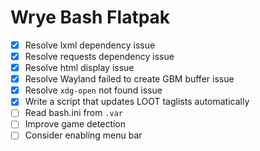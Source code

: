 # Wrye Bash Flatpak
- [x] Resolve lxml dependency issue
- [x] Resolve requests dependency issue
- [x] Resolve html display issue
- [x] Resolve Wayland failed to create GBM buffer issue
- [x] Resolve `xdg-open` not found issue
- [x] Write a script that updates LOOT taglists automatically
- [ ] Read bash.ini from `.var`
- [ ] Improve game detection
- [ ] Consider enabling menu bar
